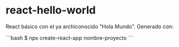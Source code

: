 # react-hello-world
React básico con el ya archiconocido "Hola Mundo". Generado con:

´´´bash
$ npx create-react-app nombre-proyecto
´´´

